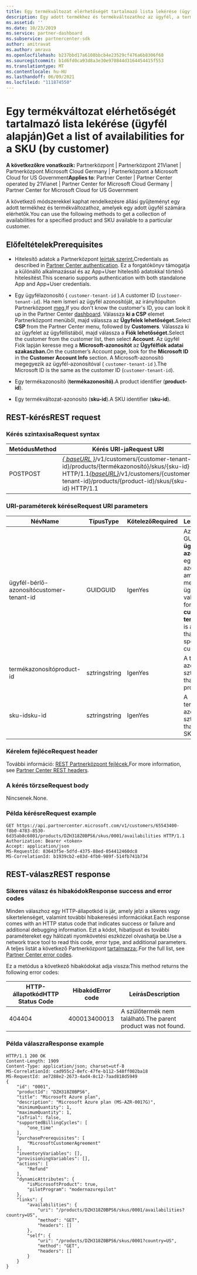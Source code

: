```yaml
---
title: Egy termékváltozat elérhetőségét tartalmazó lista lekérése (ügyfél alapján)
description: Egy adott termékhez és termékváltozathoz az ügyfél, a termék- és termékváltozat-azonosítók használatával kaphat rendelkezésre állási gyűjteményt az ügyféltől.
ms.assetid: ''
ms.date: 10/23/2019
ms.service: partner-dashboard
ms.subservice: partnercenter-sdk
author: amitravat
ms.author: amrava
ms.openlocfilehash: b237bbd17a6108bbcb4e23529cf476a6b8306f68
ms.sourcegitcommit: b1d6fd0ca93d8a3e30e970844d3164454415f553
ms.translationtype: MT
ms.contentlocale: hu-HU
ms.lasthandoff: 06/09/2021
ms.locfileid: "111874550"
---
```

# <a name="get-a-list-of-availabilities-for-a-sku-by-customer"></a><span data-ttu-id="ccc7a-103">Egy termékváltozat elérhetőségét tartalmazó lista lekérése (ügyfél alapján)</span><span class="sxs-lookup"><span data-stu-id="ccc7a-103">Get a list of availabilities for a SKU (by customer)</span></span>

<span data-ttu-id="ccc7a-104">**A következőkre vonatkozik:** Partnerközpont | Partnerközpont 21Vianet | Partnerközpont Microsoft Cloud Germany | Partnerközpont a Microsoft Cloud for US Government</span><span class="sxs-lookup"><span data-stu-id="ccc7a-104">**Applies to**: Partner Center | Partner Center operated by 21Vianet | Partner Center for Microsoft Cloud Germany | Partner Center for Microsoft Cloud for US Government</span></span>

<span data-ttu-id="ccc7a-105">A következő módszerekkel kaphat rendelkezésre állási gyűjteményt egy adott termékhez és termékváltozathoz, amelyek egy adott ügyfél számára elérhetők.</span><span class="sxs-lookup"><span data-stu-id="ccc7a-105">You can use the following methods to get a collection of availabilities for a specified product and SKU available to a particular customer.</span></span>

## <a name="prerequisites"></a><span data-ttu-id="ccc7a-106">Előfeltételek</span><span class="sxs-lookup"><span data-stu-id="ccc7a-106">Prerequisites</span></span>

- <span data-ttu-id="ccc7a-107">Hitelesítő adatok a Partnerközpont [leírtak szerint.](partner-center-authentication.md)</span><span class="sxs-lookup"><span data-stu-id="ccc7a-107">Credentials as described in [Partner Center authentication](partner-center-authentication.md).</span></span> <span data-ttu-id="ccc7a-108">Ez a forgatókönyv támogatja a különálló alkalmazással és az App+User hitelesítő adatokkal történő hitelesítést.</span><span class="sxs-lookup"><span data-stu-id="ccc7a-108">This scenario supports authentication with both standalone App and App+User credentials.</span></span>

- <span data-ttu-id="ccc7a-109">Egy ügyfélazonosító ( `customer-tenant-id` ).</span><span class="sxs-lookup"><span data-stu-id="ccc7a-109">A customer ID (`customer-tenant-id`).</span></span> <span data-ttu-id="ccc7a-110">Ha nem ismeri az ügyfél azonosítóját, az irányítópulton Partnerközpont [meg.](https://partner.microsoft.com/dashboard)</span><span class="sxs-lookup"><span data-stu-id="ccc7a-110">If you don't know the customer's ID, you can look it up in the Partner Center [dashboard](https://partner.microsoft.com/dashboard).</span></span> <span data-ttu-id="ccc7a-111">Válassza **ki a CSP** elemet Partnerközpont menüből, majd válassza az **Ügyfelek lehetőséget.**</span><span class="sxs-lookup"><span data-stu-id="ccc7a-111">Select **CSP** from the Partner Center menu, followed by **Customers**.</span></span> <span data-ttu-id="ccc7a-112">Válassza ki az ügyfelet az ügyféllistából, majd válassza a **Fiók lehetőséget.**</span><span class="sxs-lookup"><span data-stu-id="ccc7a-112">Select the customer from the customer list, then select **Account**.</span></span> <span data-ttu-id="ccc7a-113">Az ügyfél Fiók lapján keresse meg a **Microsoft-azonosítót** az **Ügyfélfiók adatai szakaszban.**</span><span class="sxs-lookup"><span data-stu-id="ccc7a-113">On the customer’s Account page, look for the **Microsoft ID** in the **Customer Account Info** section.</span></span> <span data-ttu-id="ccc7a-114">A Microsoft-azonosító megegyezik az ügyfél-azonosítóval ( `customer-tenant-id` ).</span><span class="sxs-lookup"><span data-stu-id="ccc7a-114">The Microsoft ID is the same as the customer ID  (`customer-tenant-id`).</span></span>

- <span data-ttu-id="ccc7a-115">Egy termékazonosító (**termékazonosító).**</span><span class="sxs-lookup"><span data-stu-id="ccc7a-115">A product identifier (**product-id**).</span></span>

- <span data-ttu-id="ccc7a-116">Egy termékváltozat-azonosító (**sku-id**).</span><span class="sxs-lookup"><span data-stu-id="ccc7a-116">A SKU identifier (**sku-id**).</span></span>

## <a name="rest-request"></a><span data-ttu-id="ccc7a-117">REST-kérés</span><span class="sxs-lookup"><span data-stu-id="ccc7a-117">REST request</span></span>

### <a name="request-syntax"></a><span data-ttu-id="ccc7a-118">Kérés szintaxisa</span><span class="sxs-lookup"><span data-stu-id="ccc7a-118">Request syntax</span></span>

| <span data-ttu-id="ccc7a-119">Metódus</span><span class="sxs-lookup"><span data-stu-id="ccc7a-119">Method</span></span> | <span data-ttu-id="ccc7a-120">Kérés URI-ja</span><span class="sxs-lookup"><span data-stu-id="ccc7a-120">Request URI</span></span>                                                                                                                 |
|--------|-----------------------------------------------------------------------------------------------------------------------------|
| <span data-ttu-id="ccc7a-121">POST</span><span class="sxs-lookup"><span data-stu-id="ccc7a-121">POST</span></span>   | <span data-ttu-id="ccc7a-122">[*\{ baseURL \}*](partner-center-rest-urls.md)/v1/customers/{customer-tenant-id}/products/{termékazonosító}/skus/{sku-id} HTTP/1.1</span><span class="sxs-lookup"><span data-stu-id="ccc7a-122">[*\{baseURL\}*](partner-center-rest-urls.md)/v1/customers/{customer-tenant-id}/products/{product-id}/skus/{sku-id} HTTP/1.1</span></span> |

### <a name="request-uri-parameters"></a><span data-ttu-id="ccc7a-123">URI-paraméterek kérése</span><span class="sxs-lookup"><span data-stu-id="ccc7a-123">Request URI parameters</span></span>

| <span data-ttu-id="ccc7a-124">Név</span><span class="sxs-lookup"><span data-stu-id="ccc7a-124">Name</span></span>               | <span data-ttu-id="ccc7a-125">Típus</span><span class="sxs-lookup"><span data-stu-id="ccc7a-125">Type</span></span> | <span data-ttu-id="ccc7a-126">Kötelező</span><span class="sxs-lookup"><span data-stu-id="ccc7a-126">Required</span></span> | <span data-ttu-id="ccc7a-127">Leírás</span><span class="sxs-lookup"><span data-stu-id="ccc7a-127">Description</span></span>                                                                                 |
|--------------------|------|----------|---------------------------------------------------------------------------------------------|
| <span data-ttu-id="ccc7a-128">ügyfél-bérlő-azonosító</span><span class="sxs-lookup"><span data-stu-id="ccc7a-128">customer-tenant-id</span></span> | <span data-ttu-id="ccc7a-129">GUID</span><span class="sxs-lookup"><span data-stu-id="ccc7a-129">GUID</span></span> | <span data-ttu-id="ccc7a-130">Igen</span><span class="sxs-lookup"><span data-stu-id="ccc7a-130">Yes</span></span> | <span data-ttu-id="ccc7a-131">Az érték egy GUID-formátumú **ügyfél-bérlő-azonosító,** amely egy olyan azonosító, amellyel megadhatja az ügyfelet.</span><span class="sxs-lookup"><span data-stu-id="ccc7a-131">The value is a GUID-formatted **customer-tenant-id**, which is an identifier that allows you to specify a customer.</span></span> |
| <span data-ttu-id="ccc7a-132">termékazonosító</span><span class="sxs-lookup"><span data-stu-id="ccc7a-132">product-id</span></span> | <span data-ttu-id="ccc7a-133">sztring</span><span class="sxs-lookup"><span data-stu-id="ccc7a-133">string</span></span> | <span data-ttu-id="ccc7a-134">Igen</span><span class="sxs-lookup"><span data-stu-id="ccc7a-134">Yes</span></span> | <span data-ttu-id="ccc7a-135">A terméket azonosító sztring.</span><span class="sxs-lookup"><span data-stu-id="ccc7a-135">A string that identifies the product.</span></span> |
| <span data-ttu-id="ccc7a-136">sku-id</span><span class="sxs-lookup"><span data-stu-id="ccc7a-136">sku-id</span></span> | <span data-ttu-id="ccc7a-137">sztring</span><span class="sxs-lookup"><span data-stu-id="ccc7a-137">string</span></span> | <span data-ttu-id="ccc7a-138">Igen</span><span class="sxs-lookup"><span data-stu-id="ccc7a-138">Yes</span></span> | <span data-ttu-id="ccc7a-139">A termékváltozatot azonosító sztring.</span><span class="sxs-lookup"><span data-stu-id="ccc7a-139">A string that identifies the SKU.</span></span> |

### <a name="request-header"></a><span data-ttu-id="ccc7a-140">Kérelem fejléce</span><span class="sxs-lookup"><span data-stu-id="ccc7a-140">Request header</span></span>

<span data-ttu-id="ccc7a-141">További információ: [REST Partnerközpont fejlécek.](headers.md)</span><span class="sxs-lookup"><span data-stu-id="ccc7a-141">For more information, see [Partner Center REST headers](headers.md).</span></span>

### <a name="request-body"></a><span data-ttu-id="ccc7a-142">A kérés törzse</span><span class="sxs-lookup"><span data-stu-id="ccc7a-142">Request body</span></span>

<span data-ttu-id="ccc7a-143">Nincsenek.</span><span class="sxs-lookup"><span data-stu-id="ccc7a-143">None.</span></span>

### <a name="request-example"></a><span data-ttu-id="ccc7a-144">Példa kérésre</span><span class="sxs-lookup"><span data-stu-id="ccc7a-144">Request example</span></span>

```http
GET https://api.partnercenter.microsoft.com/v1/customers/65543400-f8b0-4783-8530-6d35ab8c6801/products/DZH318Z0BPS6/skus/0001/availabilities HTTP/1.1
Authorization: Bearer <token>
Accept: application/json
MS-RequestId: 83643f5e-5dfd-4375-88ed-054412460dc8
MS-CorrelationId: b1939cb2-e83d-4fb0-989f-514fb741b734
```

## <a name="rest-response"></a><span data-ttu-id="ccc7a-145">REST-válasz</span><span class="sxs-lookup"><span data-stu-id="ccc7a-145">REST response</span></span>

### <a name="response-success-and-error-codes"></a><span data-ttu-id="ccc7a-146">Sikeres válasz és hibakódok</span><span class="sxs-lookup"><span data-stu-id="ccc7a-146">Response success and error codes</span></span>

<span data-ttu-id="ccc7a-147">Minden válaszhoz egy HTTP-állapotkód is jár, amely jelzi a sikeres vagy sikertelenséget, valamint további hibakeresési információkat.</span><span class="sxs-lookup"><span data-stu-id="ccc7a-147">Each response comes with an HTTP status code that indicates success or failure and additional debugging information.</span></span> <span data-ttu-id="ccc7a-148">Ezt a kódot, hibatípust és további paramétereket egy hálózati nyomkövetési eszközzel olvashatja be.</span><span class="sxs-lookup"><span data-stu-id="ccc7a-148">Use a network trace tool to read this code, error type, and additional parameters.</span></span> <span data-ttu-id="ccc7a-149">A teljes listát a következő Partnerközpont [tartalmazza:](error-codes.md).</span><span class="sxs-lookup"><span data-stu-id="ccc7a-149">For the full list, see [Partner Center error codes](error-codes.md).</span></span>

<span data-ttu-id="ccc7a-150">Ez a metódus a következő hibakódokat adja vissza:</span><span class="sxs-lookup"><span data-stu-id="ccc7a-150">This method returns the following error codes:</span></span>

| <span data-ttu-id="ccc7a-151">HTTP-állapotkód</span><span class="sxs-lookup"><span data-stu-id="ccc7a-151">HTTP Status Code</span></span> | <span data-ttu-id="ccc7a-152">Hibakód</span><span class="sxs-lookup"><span data-stu-id="ccc7a-152">Error code</span></span> | <span data-ttu-id="ccc7a-153">Leírás</span><span class="sxs-lookup"><span data-stu-id="ccc7a-153">Description</span></span> |
|------------------|------------|-------------|
| <span data-ttu-id="ccc7a-154">404</span><span class="sxs-lookup"><span data-stu-id="ccc7a-154">404</span></span> | <span data-ttu-id="ccc7a-155">400013</span><span class="sxs-lookup"><span data-stu-id="ccc7a-155">400013</span></span> | <span data-ttu-id="ccc7a-156">A szülőtermék nem található.</span><span class="sxs-lookup"><span data-stu-id="ccc7a-156">The parent product was not found.</span></span> |

### <a name="response-example"></a><span data-ttu-id="ccc7a-157">Példa válaszra</span><span class="sxs-lookup"><span data-stu-id="ccc7a-157">Response example</span></span>

```http
HTTP/1.1 200 OK
Content-Length: 1909
Content-Type: application/json; charset=utf-8
MS-CorrelationId: cad955c2-8efc-47fe-b112-548ff002ba18
MS-RequestId: ae7288e2-2673-4ad4-8c12-7aad818d5949
{
    "id": "0001",
    "productId": "DZH318Z0BPS6",
    "title": "Microsoft Azure plan",
    "description": "Microsoft Azure plan (MS-AZR-0017G)",
    "minimumQuantity": 1,
    "maximumQuantity": 1,
    "isTrial": false,
    "supportedBillingCycles": [
        "one_time"
    ],
    "purchasePrerequisites": [
        "MicrosoftCustomerAgreement"
    ],
    "inventoryVariables": [],
    "provisioningVariables": [],
    "actions": [
        "Refund"
    ],
    "dynamicAttributes": {
        "isMicrosoftProduct": true,
        "pilotProgram": "modernazurepilot"
    },
    "links": {
        "availabilities": {
            "uri": "/products/DZH318Z0BPS6/skus/0001/availabilities?country=US",
            "method": "GET",
            "headers": []
        },
        "self": {
            "uri": "/products/DZH318Z0BPS6/skus/0001?country=US",
            "method": "GET",
            "headers": []
        }
    }
}
```
